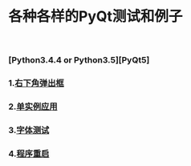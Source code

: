 # 各种各样的PyQt测试和例子
<br />

### [Python3.4.4 or Python3.5][PyQt5]

### 1.<a href="右下角弹出框/">右下角弹出框</a><br />

### 2.<a href="单实例应用/">单实例应用</a><br />

### 3.<a href="字体测试/">字体测试</a><br />

### 4.<a href="程序重启/">程序重启</a><br />